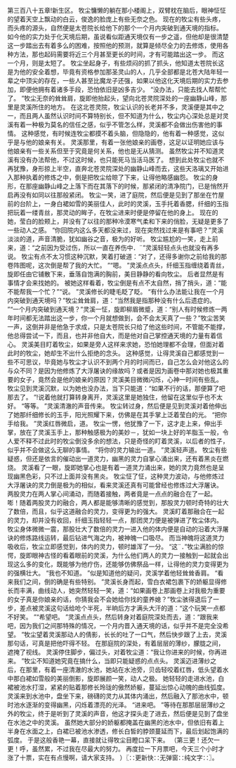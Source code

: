 第三百八十五章!新生区。
牧尘慵懒的躺在那小楼阁上，双臂枕在脑后，眼神怔怔的望着天空上飘动的白云，俊逸的脸庞上有些无奈之色。
现在的牧尘有些头疼，而头疼的源头，自然便是太苍院长给他下的那个一个月内突破到通天境的指标。
如今他的实力处于化天境后期，虽说看似距通天境仅有一步之遥，但他却是很清楚这一步踏出去有着多么的困难，按照他的预测，就算是倾尽全力的去修炼，使用各种方法，那也起码需要将近三个月甚至更长的时间，才有可能踏出这一步。
而这一个月，则是太短了。
牧尘坐起身子，有些烦闷的抓了抓头，他知道太苍院长这是为他的安全着想，毕竟有资格参加那圣灵山的人，几乎全部都是北苍大陆年轻一辈之中顶尖的存在，一些人甚至比魔龙子还强，如果以他这化天境后期的实力去参加，即便他拥有着诸多手段，恐怕依旧是凶多吉少。
“没办法，只能去找人帮帮忙了。
”牧尘无奈的耸耸肩，旋即他抬起头，望向北苍灵院深处的一座幽静山峰，那里是灵溪所住的地方。
在这北苍灵院，牧尘认识的长老并不多，灵溪便是其中之一，而且两人虽然认识时间不算特别长，但不知道为什么，牧尘内心深处总是对灵溪有着一种极为莫名的信任之感，似乎不管怎么样，灵溪都不会做出伤害他的事情。
这种感觉，有时候连牧尘都摸不着头脑，但隐隐的，他有着一种感觉，这似乎是与他的娘亲有关。
灵溪那里，有着一张他娘亲的画卷，这足以证明她应该与他娘亲有一些关系但至于究竟是何关系，他也是无从猜测。
虽然牧尘并不知道灵溪有没有办法帮他，不过这时候，也只能死马当活马医了。
想到此处牧尘也就不再犹豫，身形掠上半空，直奔北苍灵院深处的幽静山峰而去，这些天洛璃又开始进入那种执着的修炼之中，倒是把牧尘给晾了下来，让得他略感幽怨。
牧尘的身形，在那座幽静山峰之上落下而在其落下的时候，那紧闭的清净院门，已是悄然开启再没有如同以往那般紧闭。
牧尘一笑，进了庭院，然后便是见到了那坐在竹屋前的台阶上，一身白裙如雪的美丽佳人，此时的灵溪，玉手托着香腮，纤细的玉指把玩着一缕青丝，那灵动的眸子，在牧尘进来时便是停留在他的身上。
现在的她，莹白的脸颊上，并没有了以往的那种冷漠寒气柔和下来的俏脸，无疑是更多了一些动人之感。
“你回院内这么多天都没来过，现在突然找过来是有事吧？”灵溪淡淡的道，声音清脆，犹如幽谷之音，极为的好听。
牧尘尴尬的一笑，走上前来，道：“之前因为受过伤，所以一直在养伤中．¨”灵溪轻轻点头也就没有再多说。
牧尘有点不太习惯这种沉默，笑着打破道：“对了，还得多谢你之前给我的那卷阵图呢，这次倒是帮了我的大忙。
”“嗯。
”灵溪点点头，纤细玉指缠绕着青丝，旋即任由它铺散下来，垂落自饱满的胸前，美目静静的看向牧尘。
后者显然是有事情才会来找她的。
被她这样看着，牧尘倒是有点不太自然，捎了捎头，道：“能不能帮我一个忙？”“说。
”灵溪修长的睫毛眨了眨。
“有什么办法能让我在一个月内突破到通天境吗？”牧尘耸耸肩，道：“当然我是指那种没有什么后遗症的。
”“一个月内突破到通天境？”灵溪一怔，旋即柳眉微蹙，道：“别人有时候修炼一两年时间都无法踏出这一步，你一个月就想做到，会不会太天真了一些？”牧尘苦笑一声，这倒并非是他急于求成，只是太苍院长只给了他这些时间，不管能不能撑，他总得尝试一下，而且，也并非他自大，而是他对自己掌控通天境的力量有着信心。
灵溪美目盯着牧尘，如果是旁人这样来求她，恐怕她理都不会理，但面对着此时的牧尘，她却生不出什么拒绝的念头。
这种感觉，让得灵溪自己都感觉到一些不可思议，毕竟她与牧尘才认识不到两个月的时间而已，自己怎么会对他这么的与众不同？是因为他修炼了大浮屠诀的缘故吗？或者是因为画卷中那对她也极其重要的女子，竟然会是他的娘亲的原因？灵溪美目微微闪烁，心神一时间有些乱。
牧尘见到灵溪沉默，以为她也没办法，当下只能道：“如果不行的话，那便算了吧那去了。
”!说着他就打算转身离开，灵溪这里是她独住，他留在这里似乎也不太好。
“等等。
”灵溪清澈的声音传来。
牧尘转过身，然后便是见到灵溪对着他伸出了她那纤细修长的玉手，阳光照耀下来，仿佛是在其手掌上泛着莹白的光。
“把你手给我。
”灵溪红唇微启，道。
牧尘一愣，他犹豫了一下，这才走上来，伸出手掌，放在了灵溪玉手上，那种触感极为的美妙－，犹如一块上好的羊脂玉一般，令人爱不释不过此时的牧尘倒没多余的想法，只是奇怪的盯着灵溪，以后者的性子，似乎并不会做这么无聊的事情。
“将你的灵力输出一道。
”灵溪轻声道。
牧尘有些疑惑，但还是依言的催动出一道灵力，幽黑的灵力自掌心涌出来，还有着黑炎在燃烧。
灵溪看了一眼，旋即她掌心也是有着一道灵力涌出来，她的灵力竟然也是呈现幽黑色彩，只不过上面并没有黑炎。
牧尘怔了怔，这种灵力波动，与他修炼过大浮屠诀的灵力倒是极为的相似，看来灵溪还真有可能曾经也修炼过大浮屠诀。
两股灵力在两人掌心间涌动，而随着接触，两者竟是一点点的融合在了一起。
嘭！随着两股灵力的融合，两人都是能够清晰的感觉到，那股灵力顿时奇特的壮大了数倍，而且，似乎这道融合的灵力，变得更为的强大。
灵溪盯着那融合在一起的灵力，却并没有收回，纤细玉指轻轻一点，那团灵力便是被弹进了牧尘体内。
牧尘身体微微一震，那股壮大了数倍的灵力一进入他的体内便是自动的沿着大浮屠诀的修炼路线运转，最后钻进气海之内，被神魄一口吸尽。
而当神魄将这道灵力吸收后，牧尘立即感觉到，体内的灵力，顿时雄浑了一分。
“这¨．”牧尘满脸的惊愕，旋即眼神古怪的看着眼前的灵溪，为什么他们两人的灵力一接触到一起就会出现这么多的变化，既能够为他疗伤，还能够仿佛祭品一样，让得他的灵力变得更为的强横壮大。
“我也不知道。
”似是知道他的疑问，灵溪学着他轻耸耸香肩。
“看来我们之间，倒的确是有些特别。
”灵溪长身而起，雪白衣裙包裹下的娇躯显得修长而丰满，曲线动人，她突然轻轻一笑，道：“如果画卷上那画卷上对我极为重要的女子真是你娘亲的话，你猜我会不会她给你找的童养媳？”牧尘骇得退后了一步，差点被灵溪这句话给呛个半死，半晌后方才满头大汗的道：“这个玩笑一点都不好笑。
”“希望吧。
”灵溪点点头，然后转身对着庭院深处而去，道：“跟我来吧，因为我们之间那特殊的情况，一个月内晋入通天境的话，似乎并不是完全没希望。
”牧尘望着灵溪那动人的倩影，长长的吐了一口气，然后快步跟了上去，灵溪那句话，可真是把他吓得不轻。
在那庭院的深处，有着层层的薄纱，朦胧之间，遮掩了视线。
灵溪停住脚步，偏过头，对着牧尘道：“我让你进来的时候，你再进来。
”牧尘不知道她究竟在搞什么，当即只能疑惑的点点头。
灵溪迈进薄纱之后，在那里，有着一座清澈的水池，她站在水池旁，贝齿轻咬着红唇，低头望着水中那白裙如雪般的美丽倒影，旋即展颜一笑，动人之极。
她轻轻的走进水池，白裙被池水打湿，紧紧的贴着那修长玲珑的傲然娇躯，蔓延出惊心动魄的曲线弧度。
灵溪来到水池中，盘坐下来，磅礴的灵力从其体内涌出，然后融入了那池水中，顿时池水逐渐的变得幽黑，闪烁着漂亮的光泽。
“进来吧。
”等待在那那层层薄纱之外的牧尘，终于是听到了灵溪的声音，他这才探头走了进去，然后便是见到了盘坐在水池之中的灵溪。
虽然她大部分的娇躯都掩盖在幽黑的池水中，但依旧有着上半身在水面之上，白裙已被池水渗透，修长白皙的脖颈蔓延而下，最后划起饱满的弧度。
于是这般香艳一幕，直接就让得牧尘目瞪口呆下来。
（第三更！还欠一更！呼，虽然累，不过我在尽最大的努力。
再度拉一下月票吧，今天三个小时才涨了十票，实在有点慢啊，请大家支持。
）〖∷更新快∷无弹窗∷纯文字∷〗。
